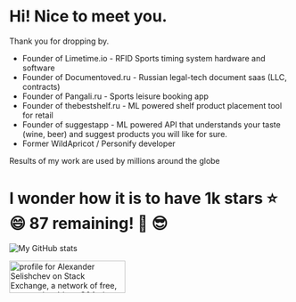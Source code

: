 
# Hi! Nice to meet you.

Thank you for dropping by.

* Founder of Limetime.io - RFID Sports timing system hardware and software
* Founder of Documentoved.ru - Russian legal-tech document saas (LLC, contracts)
* Founder of Pangali.ru - Sports leisure booking app
* Founder of thebestshelf.ru - ML powered shelf product placement tool for retail
* Founder of suggestapp - ML powered API that understands your taste (wine, beer) and suggest products you will like for sure.
* Former WildApricot / Personify developer

Results of my work are used by millions around the globe


# I wonder how it is to have 1k stars ⭐😄 87 remaining! 🚀 😎

![My GitHub stats](https://github-readme-stats.vercel.app/api?username=adoconnection&theme=graywhite&show_icons=false)

<a href="https://stackexchange.com/users/99037"><img src="https://stackexchange.com/users/flair/99037.png?theme=clean" width="208" height="58" alt="profile for Alexander Selishchev on Stack Exchange, a network of free, community-driven Q&amp;A sites" title="profile for Alexander Selishchev on Stack Exchange, a network of free, community-driven Q&amp;A sites"></a>
